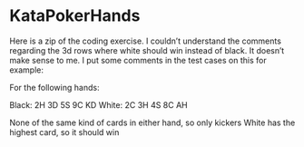# KataPokerHands

Here is a zip of the coding exercise.  I couldn’t understand the comments regarding the 3d rows where white should win instead of black.  It doesn’t make sense to me.  I put some comments in the test cases on this for example:

For the following hands:

Black: 2H 3D 5S 9C KD  White: 2C 3H 4S 8C AH

None of the same kind of cards in either hand, so only kickers
White has the highest card, so it should win

